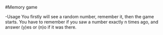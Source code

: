 #Memory game

-Usage
You firstly will see a random number, remember it, then the game starts.
You have to remember if you saw a number exactly n times ago, and answer (y)es or (n)o if it was there.
